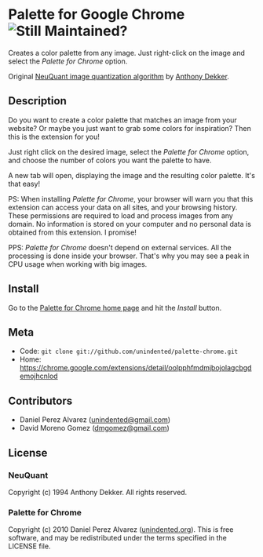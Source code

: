 # Palette for Google Chrome ![Still Maintained?](http://stillmaintained.com/unindented/palette-chrome.png)

Creates a color palette from any image. Just right-click on the image and select the *Palette for Chrome* option.

Original [NeuQuant image quantization algorithm](http://members.ozemail.com.au/~dekker/NEUQUANT.HTML) by [Anthony Dekker](http://members.ozemail.com.au/~dekker/).

## Description

Do you want to create a color palette that matches an image from your website? Or maybe you just want to grab some colors for inspiration? Then this is the extension for you!

Just right click on the desired image, select the *Palette for Chrome* option, and choose the number of colors you want the palette to have.

A new tab will open, displaying the image and the resulting color palette. It's that easy!

PS: When installing *Palette for Chrome*, your browser will warn you that this extension can access your data on all sites, and your browsing history. These permissions are required to load and process images from any domain. No information is stored on your computer and no personal data is obtained from this extension. I promise!

PPS: *Palette for Chrome* doesn't depend on external services. All the processing is done inside your browser. That's why you may see a peak in CPU usage when working with big images.

## Install

Go to the [Palette for Chrome home page](https://chrome.google.com/extensions/detail/oolpphfmdmjbojolagcbgdemojhcnlod) and hit the *Install* button.

## Meta

* Code: `git clone git://github.com/unindented/palette-chrome.git`
* Home: <https://chrome.google.com/extensions/detail/oolpphfmdmjbojolagcbgdemojhcnlod>

## Contributors

* Daniel Perez Alvarez ([unindented@gmail.com](mailto:unindented@gmail.com))
* David Moreno Gomez ([dmgomez@gmail.com](mailto:dmgomez@gmail.com))

## License

### NeuQuant

Copyright (c) 1994 Anthony Dekker. All rights reserved.

### Palette for Chrome

Copyright (c) 2010 Daniel Perez Alvarez ([unindented.org](http://unindented.org/)). This is free software, and may be redistributed under the terms specified in the LICENSE file.

